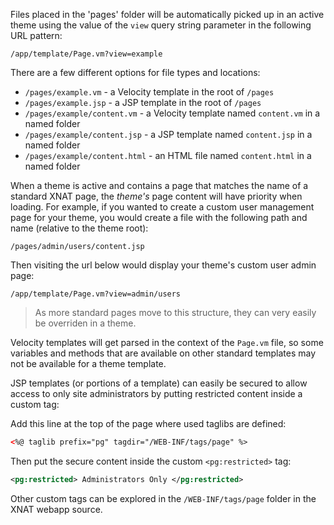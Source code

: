 Files placed in the 'pages' folder will be automatically picked up in an active theme 
using the value of the `view` query string parameter in the following URL pattern:

```
/app/template/Page.vm?view=example
```

There are a few different options for file types and locations:

 - `/pages/example.vm` - a Velocity template in the root of `/pages`
 - `/pages/example.jsp` - a JSP template in the root of `/pages`
 - `/pages/example/content.vm` - a Velocity template named `content.vm` in a named folder
 - `/pages/example/content.jsp` - a JSP template named `content.jsp` in a named folder
 - `/pages/example/content.html` - an HTML file named `content.html` in a named folder

When a theme is active and contains a page that matches the name of a standard XNAT
page, the _theme's_ page content will have priority when loading. For example, if
you wanted to create a custom user management page for your theme, you would create
a file with the following path and name (relative to the theme root):

```
/pages/admin/users/content.jsp
```
 
Then visiting the url below would display your theme's custom user admin page:

```
/app/template/Page.vm?view=admin/users
```

 
> As more standard pages move to this structure, they can very easily be overriden in a theme.

Velocity templates will get parsed in the context of the `Page.vm` file, so some variables
and methods that are available on other standard templates may not be available for a
theme template.

JSP templates (or portions of a template) can easily be secured to allow access to only
site administrators by putting restricted content inside a custom tag:

Add this line at the top of the page where used taglibs are defined:

```xml
<%@ taglib prefix="pg" tagdir="/WEB-INF/tags/page" %>
```

Then put the secure content inside the custom `<pg:restricted>` tag:

```xml
<pg:restricted> Administrators Only </pg:restricted>
```

Other custom tags can be explored in the `/WEB-INF/tags/page` folder in the XNAT webapp source.
